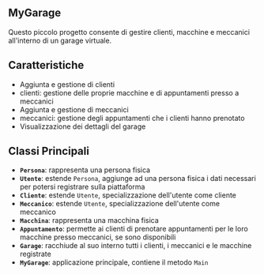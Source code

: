 ## MyGarage
Questo piccolo progetto consente di gestire clienti, macchine e meccanici all'interno di un garage virtuale.

## Caratteristiche
- Aggiunta e gestione di clienti
- clienti: gestione delle proprie macchine e di appuntamenti presso a meccanici
- Aggiunta e gestione di meccanici
- meccanici: gestione degli appuntamenti che i clienti hanno prenotato
- Visualizzazione dei dettagli del garage

## Classi Principali
- **`Persona`**: rappresenta una persona fisica
- **`Utente`**: estende `Persona`, aggiunge ad una persona fisica i dati necessari per potersi registrare sulla piattaforma
- **`Cliente`**: estende `Utente`, specializzazione dell'utente come cliente
- **`Meccanico`**: estende `Utente`, specializzazione dell'utente come meccanico
- **`Macchina`**: rappresenta una macchina fisica
- **`Appuntamento`**: permette ai clienti di prenotare appuntamenti per le loro macchine presso meccanici, se sono disponibili
- **`Garage`**: racchiude al suo interno tutti i clienti, i meccanici e le macchine registrate
- **`MyGarage`**: applicazione principale, contiene il metodo `Main`

